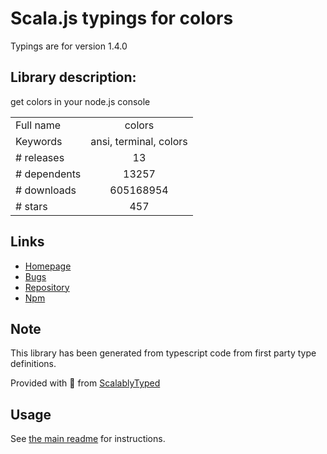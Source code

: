 
# Scala.js typings for colors

Typings are for version 1.4.0

## Library description:
get colors in your node.js console

|                    |                 |
| ------------------ | :-------------: |
| Full name          | colors |
| Keywords           | ansi, terminal, colors |
| # releases         | 13 |
| # dependents       | 13257 |
| # downloads        | 605168954 |
| # stars            | 457 |

## Links
- [Homepage](https://github.com/Marak/colors.js)
- [Bugs](https://github.com/Marak/colors.js/issues)
- [Repository](https://github.com/Marak/colors.js)
- [Npm](https://www.npmjs.com/package/colors)
    


## Note
This library has been generated from typescript code from first party type definitions.

Provided with :purple_heart: from [ScalablyTyped](https://github.com/oyvindberg/ScalablyTyped)

## Usage
See [the main readme](../../readme.md) for instructions.


